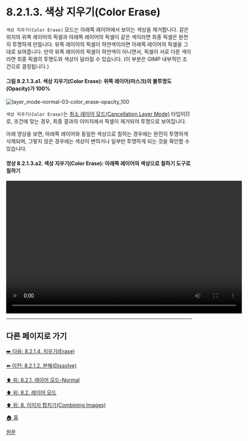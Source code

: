 # 8.2.1.3. 색상 지우기(Color Erase)
`색상 지우기(Color Erase)` 모드는 아래쪽 레이어에서 보이는 색상을 제거합니다. 같은 위치의 위쪽 레이어의 픽셀과 아래쪽 레이어의 픽셀이 같은 색이라면 최종 픽셀은 완전히 투명하게 만듭니다. 위쪽 레이어의 픽셀이 하얀색이라면 아래쪽 레이어의 픽셀을 그대로 보여줍니다. 만약 위쪽 레이어의 픽셀이 하얀색이 아니면서, 픽셀이 서로 다른 색이라면 최종 픽셀의 투명도와 색상이 달라질 수 있습니다. (이 부분은 GIMP 내부적인 조건으로 결정됩니다.)

#### 그림 8.2.1.3.a1. 색상 지우기(Color Erase): 위쪽 레이어(마스크)의 불투명도(Opacity)가 100%
![layer_mode-normal-03-color_erase-opacity_100](https://github.com/wonder13662/gimp/assets/15767104/74688b85-61fc-4b54-a1ad-71601de3ab4e)

`색상 지우기(Color Erase)`는 [취소 레이어 모드(Cancellation Layer Mode)](./19-glossaryx-cancellation_layer_mode.md) 타입이므로, 조건에 맞는 경우, 최종 결과의 이미지에서 픽셀이 제거되어 투명으로 보여집니다.

아래 영상을 보면, 아래쪽 레이어와 동일한 색상으로 칠하는 경우에는 완전히 투명하게 삭제되며, 그렇지 않은 경우에는 색상이 변하거나 일부만 투명하게 되는 것을 확인할 수 있습니다.

#### 영상 8.2.1.3.a2. 색상 지우기(Color Erase): 아래쪽 레이어의 색상으로 칠하기 도구로 칠하기
<video controls="controls" width="640" height="360" src="https://github.com/wonder13662/gimp/assets/15767104/add42efd-ea31-40bd-8851-e4a3c25e4730"></video>

***

## 다른 페이지로 가기

[➡️ 다음: 8.2.1.4. 지우기(Erase)](./08-02-01-04-erase.md)

[⬅️ 이전: 8.2.1.2. 분해(Dissolve)](./08-02-01-02-dissolve.md)

[⬆️ 위: 8.2.1. 레이어 모드-Normal](./08-02-01-00-normal-layer-mode.md)

[⬆️ 위: 8.2. 레이어 모드](./08-02-00-layer-modes.md)

[⬆️ 위: 8. 이미지 합치기(Combining Images)](./08-00-combining-images.md)

[🏠 홈](./00-home.md)

[원문](https://docs.gimp.org/2.10/ko/gimp-concepts-layer-modes.html#layer-mode-color-erase)
